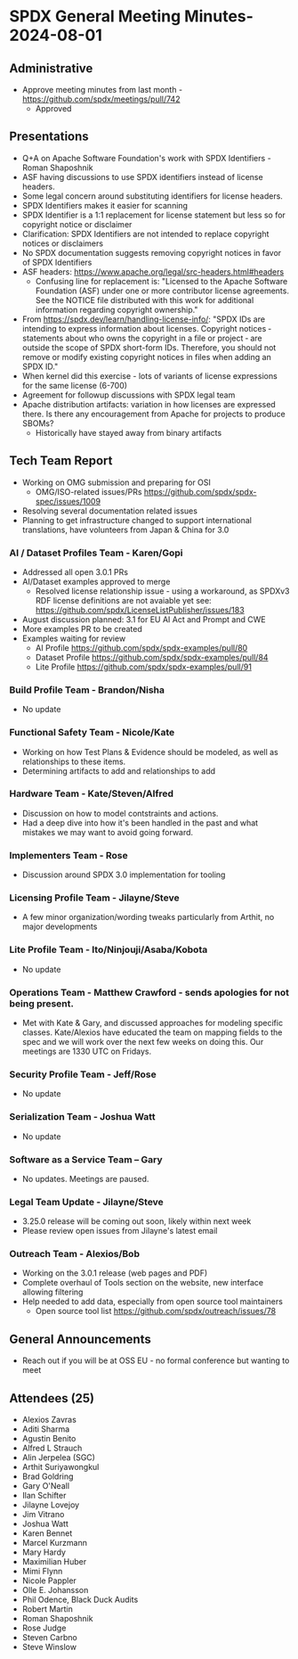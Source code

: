 # SPDX General Meeting Minutes- 2024-08-01

## Administrative
- Approve meeting minutes from last month - https://github.com/spdx/meetings/pull/742
  - Approved

## Presentations
- Q+A on Apache Software Foundation's work with SPDX Identifiers - Roman Shaposhnik
- ASF having discussions to use SPDX identifiers instead of license headers.
- Some legal concern around substituting identifiers for license headers. 
- SPDX Identifiers makes it easier for scanning
- SPDX Identifier is a 1:1 replacement for license statement but less so for copyright notice or disclaimer
- Clarification: SPDX Identifiers are not intended to replace copyright notices or disclaimers
- No SPDX documentation suggests removing copyright notices in favor of SPDX Identifiers
- ASF headers: https://www.apache.org/legal/src-headers.html#headers
  - Confusing line for replacement is: "Licensed to the Apache Software Foundation (ASF) under one
or more contributor license agreements.  See the NOTICE file distributed with this work for additional information regarding copyright ownership."
- From https://spdx.dev/learn/handling-license-info/: "SPDX IDs are intending to express information about licenses. Copyright notices ‐ statements about who owns the copyright in a file or project ‐ are outside the scope of SPDX short-form IDs. Therefore, you should not remove or modify existing copyright notices in files when adding an SPDX ID."
- When kernel did this exercise - lots of variants of license expressions for the same license (6-700)
- Agreement for followup discussions with SPDX legal team
- Apache distribution artifacts: variation in how licenses are expressed there. Is there any encouragement from Apache for projects to produce SBOMs?
  - Historically have stayed away from binary artifacts

## Tech Team Report
- Working on OMG submission and preparing for OSI
  - OMG/ISO-related issues/PRs
    https://github.com/spdx/spdx-spec/issues/1009
- Resolving several documentation related issues
- Planning to get infrastructure changed to support international translations, have volunteers from Japan & China for 3.0

### AI / Dataset Profiles Team - Karen/Gopi
- Addressed all open 3.0.1 PRs
- AI/Dataset examples approved to merge
  - Resolved license relationship issue - using a workaround,
    as SPDXv3 RDF license definitions are not avaiable yet
    see: https://github.com/spdx/LicenseListPublisher/issues/183
- August discussion planned:  3.1 <new fields> for EU AI Act and Prompt and CWE
- More examples PR to be created
- Examples waiting for review
  - AI Profile https://github.com/spdx/spdx-examples/pull/80
  - Dataset Profile https://github.com/spdx/spdx-examples/pull/84
  - Lite Profile https://github.com/spdx/spdx-examples/pull/91

### Build Profile Team - Brandon/Nisha
- No update

### Functional Safety Team - Nicole/Kate
- Working on how Test Plans & Evidence should be modeled, as well as relationships to these items.
- Determining artifacts to add and relationships to add

### Hardware Team - Kate/Steven/Alfred
- Discussion on how to model contstraints and actions. 
- Had a deep dive into how it's been handled in the past and what mistakes we may want to avoid going forward.

### Implementers Team - Rose
- Discussion around SPDX 3.0 implementation for tooling

### Licensing Profile Team - Jilayne/Steve
- A few minor organization/wording tweaks particularly from Arthit, no major developments

### Lite Profile Team - Ito/Ninjouji/Asaba/Kobota
- No update

### Operations Team - Matthew Crawford - sends apologies for not being present. 
- Met with Kate & Gary, and discussed approaches for modeling specific classes.
  Kate/Alexios have educated the team on mapping fields to the spec and we will work over the next few weeks on doing this. Our meetings are 1330 UTC on Fridays.

### Security Profile Team - Jeff/Rose
- No update

### Serialization Team - Joshua Watt
- No update

### Software as a Service Team – Gary
- No updates. Meetings are paused.

### Legal Team Update - Jilayne/Steve
- 3.25.0 release will be coming out soon, likely within next week
- Please review open issues from Jilayne's latest email

### Outreach Team - Alexios/Bob
- Working on the 3.0.1 release (web pages and PDF)
- Complete overhaul of Tools section on the website, new interface allowing filtering
- Help needed to add data, especially from open source tool maintainers
  - Open source tool list https://github.com/spdx/outreach/issues/78

## General Announcements
- Reach out if you will be at OSS EU - no formal conference but wanting to meet

## Attendees (25)
- Alexios Zavras
- Aditi Sharma
- Agustin Benito
- Alfred L Strauch
- Alin Jerpelea (SGC)
- Arthit Suriyawongkul
- Brad Goldring
- Gary O'Neall
- Ilan Schifter
- Jilayne Lovejoy
- Jim Vitrano
- Joshua Watt
- Karen Bennet
- Marcel Kurzmann
- Mary Hardy
- Maximilian Huber
- Mimi Flynn
- Nicole Pappler
- Olle E. Johansson
- Phil Odence, Black Duck Audits
- Robert Martin
- Roman Shaposhnik
- Rose Judge
- Steven Carbno
- Steve Winslow
